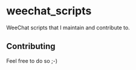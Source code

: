 # weechat_scripts
WeeChat scripts that I maintain and contribute to.

## Contributing
Feel free to do so ;-)
